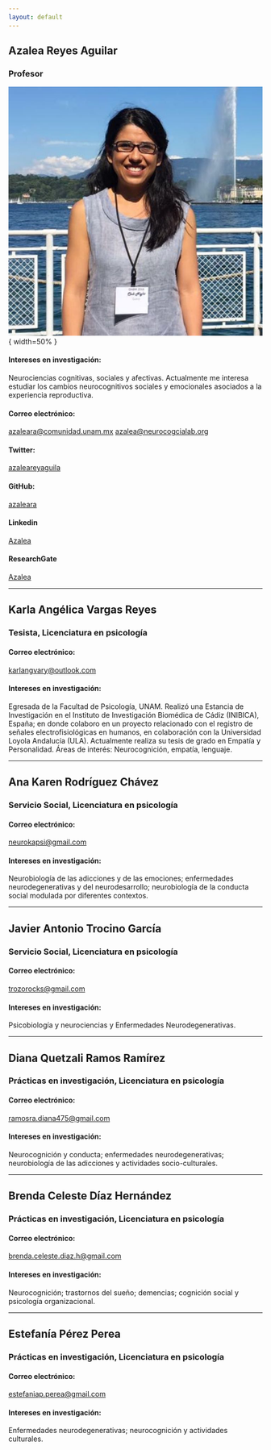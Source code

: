 ```yaml
---
layout: default 
---
```


## Azalea Reyes Aguilar
### Profesor 
![](aza2.png) { width=50% }

#### Intereses en investigación: 
Neurociencias cognitivas, sociales y afectivas. Actualmente me interesa estudiar los cambios neurocognitivos sociales y emocionales asociados a la experiencia reproductiva.

#### Correo electrónico: 
<azaleara@comunidad.unam.mx>
[azalea@neurocogcialab.org](azalea@neurocogcialab.org)

#### Twitter:
[azaleareyaguila](https://twitter.com/azaleareyaguila)

#### GitHub:
[azaleara](https://github.com/azaleara)

#### Linkedin 
[Azalea](https://www.linkedin.com/in/azalea-reyes-aguilar-5a328b70)

#### ResearchGate
[Azalea](https://www.researchgate.net/profile/Azalea_Reyes_Aguilar)

**********

## Karla Angélica Vargas Reyes
### Tesista, Licenciatura en psicología 

#### Correo electrónico:
karlangvary@outlook.com

#### Intereses en investigación:
Egresada de la Facultad de Psicología, UNAM. Realizó una Estancia de Investigación en el Instituto de Investigación Biomédica de Cádiz (INIBICA), España; en donde colaboro en un proyecto relacionado con el registro de señales electrofisiológicas en humanos, en colaboración con la Universidad Loyola Andalucía (ULA). Actualmente realiza su tesis de grado en Empatía y Personalidad. Áreas de interés: Neurocognición, empatía, lenguaje.

**********

## Ana Karen Rodríguez Chávez 
### Servicio Social, Licenciatura en psicología

#### Correo electrónico: 
neurokapsi@gmail.com

#### Intereses en investigación:
Neurobiología de las adicciones y de las emociones; enfermedades neurodegenerativas y del neurodesarrollo; neurobiología de la conducta social modulada por diferentes contextos.

**********

## Javier Antonio Trocino García
### Servicio Social, Licenciatura en psicología 

#### Correo electrónico:
trozorocks@gmail.com

#### Intereses en investigación:
Psicobiología y neurociencias y Enfermedades Neurodegenerativas.

**********

## Diana Quetzali Ramos Ramírez
### Prácticas en investigación, Licenciatura en psicología 

#### Correo electrónico:
ramosra.diana475@gmail.com

#### Intereses en investigación:
Neurocognición y conducta; enfermedades neurodegenerativas; neurobiología de las adicciones y actividades socio-culturales.

**********

## Brenda Celeste Díaz Hernández
### Prácticas en investigación, Licenciatura en psicología 

#### Correo electrónico:
brenda.celeste.diaz.h@gmail.com

#### Intereses en investigación:
Neurocognición; trastornos del sueño; demencias; cognición social y psicología organizacional.

**********

## Estefanía Pérez Perea
### Prácticas en investigación, Licenciatura en psicología 

#### Correo electrónico:
estefaniap.perea@gmail.com

#### Intereses en investigación:
Enfermedades neurodegenerativas; neurocognición y actividades culturales. 


